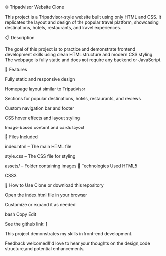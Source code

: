 🌐 Tripadvisor Website Clone

This project is a Tripadvisor-style website built using only HTML and CSS. It replicates the layout and design of the popular travel platform, showcasing destinations, hotels, restaurants, and travel experiences.

📋 Description

The goal of this project is to practice and demonstrate frontend development skills using clean HTML structure and modern CSS styling. The webpage is fully static and does not require any backend or JavaScript.

🚀 Features

Fully static and responsive design

Homepage layout similar to Tripadvisor

Sections for popular destinations, hotels, restaurants, and reviews

Custom navigation bar and footer

CSS hover effects and layout styling

Image-based content and cards layout

📁 Files Included

index.html – The main HTML file


style.css – The CSS file for styling


assets/ – Folder containing images 
🔧 Technologies Used
HTML5

CSS3

🧩 How to Use
Clone or download this repository

Open the index.html file in your browser

Customize or expand it as needed

bash
Copy
Edit

See the github link: [
    

This project demonstrates my skills in front-end development.

Feedback welcomed!I'd love to hear your thoughts on the design,code structure,and potential enhancements.













